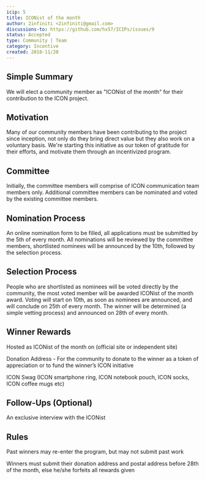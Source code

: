 ```yaml
---
icip: 5
title: ICONist of the month
author: 2infiniti <2infiniti@gmail.com>
discussions-to: https://github.com/hx57/ICIPs/issues/9
status: Accepted
type: Community | Team
category: Incentive
created: 2018-11/20
---
```


## Simple Summary
We will elect a community member as "ICONist of the month" for their contribution to the ICON project.

## Motivation
Many of our community members have been contributing to the project since inception, not only do they bring direct value but they also work on a voluntary basis. We're starting this initiative as our token of gratitude for their efforts, and motivate them through an incentivized program.

## Committee
Initially, the committee members will comprise of ICON communication team members only. Additional committee members can be nominated and voted by the existing committee members. 

## Nomination Process
An online nomination form to be filled, all applications must be submitted by the 5th of every month. All nominations will be reviewed by the committee members, shortlisted nominees will be announced by the 10th, followed by the selection process.


## Selection Process
People who are shortlisted as nominees will be voted directly by the community, the most voted member will be awarded ICONist of the month award.
Voting will start on 10th, as soon as nominees are announced, and will conclude on 25th of every month. The winner will be determined (a simple vetting process) and announced on 28th of every month. 


## Winner Rewards
Hosted as ICONist of the month on (official site or independent site)

Donation Address - For the community to donate to the winner as a token of appreciation or to fund the winner’s ICON initiative

ICON Swag (ICON smartphone ring, ICON notebook pouch, ICON socks, ICON coffee mugs etc)

## Follow-Ups (Optional)
An exclusive interview with the ICONist

## Rules
Past winners may re-enter the program, but may not submit past work

Winners must submit their donation address and postal address before 28th of the month, else he/she forfeits all rewards given


